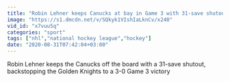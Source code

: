 ```yaml
---
title: "Robin Lehner keeps Canucks at bay in Game 3 with 31-save shutout"
image: "https://s1.dmcdn.net/v/SQkyk1VIshIaLknCv/x240"
vid_id: "x7vuu5q"
categories: "sport"
tags: ["nhl","national hockey league","hockey"]
date: "2020-08-31T07:42:04+03:00"
---
```

Robin Lehner keeps the Canucks off the board with a 31-save shutout, backstopping the Golden Knights to a 3-0 Game 3 victory
